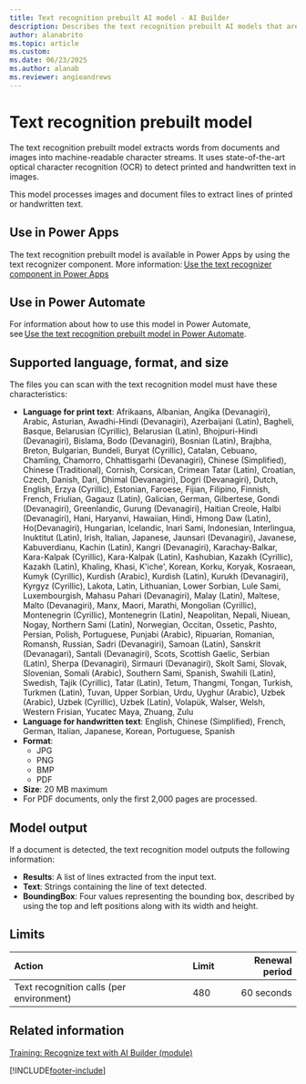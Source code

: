 ```yaml
---
title: Text recognition prebuilt AI model - AI Builder
description: Describes the text recognition prebuilt AI models that are available in AI Builder.
author: alanabrito
ms.topic: article
ms.custom: 
ms.date: 06/23/2025
ms.author: alanab
ms.reviewer: angieandrews
---
```


# Text recognition prebuilt model

The text recognition prebuilt model extracts words from documents and images into machine-readable character streams. It uses state-of-the-art optical character recognition (OCR) to detect printed and handwritten text in images.

This model processes images and document files to extract lines of printed or handwritten text.

## Use in Power Apps

The text recognition prebuilt model is available in Power Apps by using the text recognizer component. More information: [Use the text recognizer component in Power Apps](prebuilt-text-recognizer-component-in-powerapps.md)

## Use in Power Automate

For information about how to use this model in Power Automate, see [Use the text recognition prebuilt model in Power Automate](flow-text-recognition.md).

## Supported language, format, and size

The files you can scan with the text recognition model must have these characteristics:

- **Language for print text**: Afrikaans, Albanian, Angika (Devanagiri), Arabic, Asturian, Awadhi-Hindi (Devanagiri), Azerbaijani (Latin), Bagheli, Basque, Belarusian (Cyrillic), Belarusian (Latin), Bhojpuri-Hindi (Devanagiri), Bislama, Bodo (Devanagiri), Bosnian (Latin), Brajbha, Breton, Bulgarian, Bundeli, Buryat (Cyrillic), Catalan, Cebuano, Chamling, Chamorro, Chhattisgarhi (Devanagiri), Chinese (Simplified), Chinese (Traditional), Cornish, Corsican, Crimean Tatar (Latin), Croatian, Czech, Danish, Dari, Dhimal (Devanagiri), Dogri (Devanagiri), Dutch, English, Erzya (Cyrillic), Estonian, Faroese, Fijian, Filipino, Finnish, French, Friulian, Gagauz (Latin), Galician, German, Gilbertese, Gondi (Devanagiri), Greenlandic, Gurung (Devanagiri), Haitian Creole, Halbi (Devanagiri), Hani, Haryanvi, Hawaiian, Hindi, Hmong Daw (Latin), Ho(Devanagiri), Hungarian, Icelandic, Inari Sami, Indonesian, Interlingua, Inuktitut (Latin), Irish, Italian, Japanese, Jaunsari (Devanagiri), Javanese, Kabuverdianu, Kachin (Latin), Kangri (Devanagiri), Karachay-Balkar, Kara-Kalpak (Cyrillic), Kara-Kalpak (Latin), Kashubian, Kazakh (Cyrillic), Kazakh (Latin), Khaling, Khasi, K'iche', Korean, Korku, Koryak, Kosraean, Kumyk (Cyrillic), Kurdish (Arabic), Kurdish (Latin), Kurukh (Devanagiri), Kyrgyz (Cyrillic), Lakota, Latin, Lithuanian, Lower Sorbian, Lule Sami, Luxembourgish, Mahasu Pahari (Devanagiri), Malay (Latin), Maltese, Malto (Devanagiri), Manx,	Maori, Marathi, Mongolian (Cyrillic), Montenegrin (Cyrillic), Montenegrin (Latin), Neapolitan, Nepali, Niuean, Nogay, Northern Sami (Latin), Norwegian, Occitan, Ossetic, Pashto, Persian, Polish, Portuguese, Punjabi (Arabic), Ripuarian, Romanian, Romansh, Russian, Sadri (Devanagiri), Samoan (Latin), Sanskrit (Devanagari), Santali (Devanagiri), Scots, Scottish Gaelic, Serbian (Latin), Sherpa (Devanagiri), Sirmauri (Devanagiri), Skolt Sami, Slovak, Slovenian, Somali (Arabic), Southern Sami, Spanish, Swahili (Latin), Swedish, Tajik (Cyrillic), Tatar (Latin), Tetum, Thangmi, Tongan, Turkish, Turkmen (Latin), Tuvan, Upper Sorbian, Urdu, Uyghur (Arabic), Uzbek (Arabic), Uzbek (Cyrillic), Uzbek (Latin), Volapük, Walser, Welsh, Western Frisian, Yucatec Maya, Zhuang, Zulu
- **Language for handwritten text**: English, Chinese (Simplified), French, German, Italian, Japanese, Korean, Portuguese, Spanish
- **Format**:
  - JPG
  - PNG
  - BMP
  - PDF
- **Size**: 20 MB maximum
- For PDF documents, only the first 2,000 pages are processed.

## Model output

If a document is detected, the text recognition model outputs the following information:

- **Results**: A list of lines extracted from the input text.
- **Text**: Strings containing the line of text detected.
- **BoundingBox**: Four values representing the bounding box, described by using the top and left positions along with its width and height.

## Limits

|**Action**|**Limit**|**Renewal period**|
|:-----|:-----|-----:|
|Text recognition calls (per environment)|480|60 seconds|

## Related information

[Training: Recognize text with AI Builder (module)](/training/modules/get-started-with-ai-builder-text-recognition/)

[!INCLUDE[footer-include](includes/footer-banner.md)]
